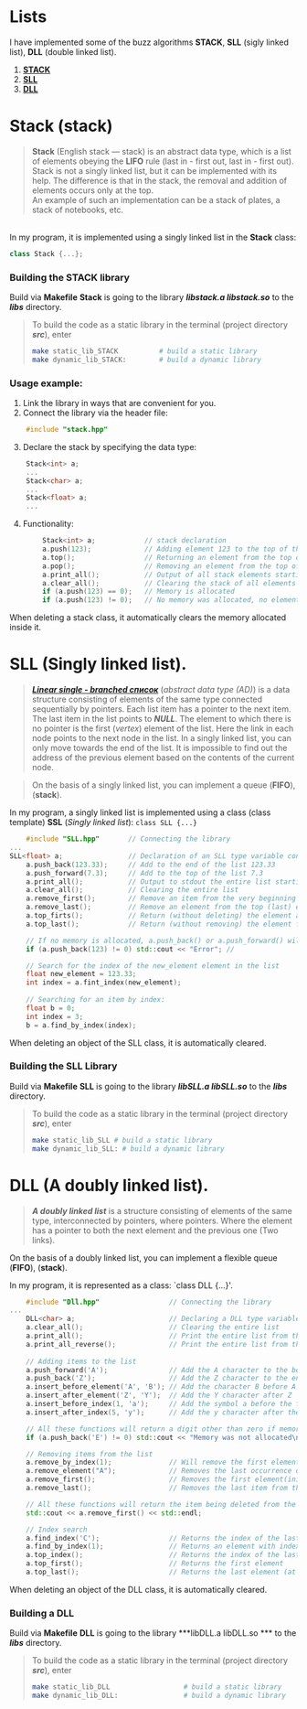 # **Lists**
I have implemented some of the buzz algorithms **STACK**, **SLL** (sigly linked list), **DLL** (double linked list). 

1. [**STACK**](#Stack)
2. [**SLL**](#SLL)
3. [**DLL**](#DLL)


# **Stack** (stack)
> **Stack** (English stack — stack) is an abstract data type, which is a list of elements obeying the **LIFO** rule (last in - first out, last in - first out). Stack is not a singly linked list, but it can be implemented with its help. The difference is that in the stack, the removal and addition of elements occurs only at the top.</br>
> An example of such an implementation can be a stack of plates, a stack of notebooks, etc. 

</br>
In my program, it is implemented using a singly linked list in the <b>Stack</b> class:

```cpp
class Stack {...};
```

### **Building the STACK library**

Build via **Makefile**
**Stack** is going to the library ***libstack.a libstack.so*** to the ***libs*** directory.

> To build the code as a static library in the terminal (project directory ***src***), enter 
> ```sh
> make static_lib_STACK          # build a static library
> make dynamic_lib_STACK:        # build a dynamic library
> ```

### **Usage example:**

1. Link the library in ways that are convenient for you.
2. Connect the library via the header file:
```cpp
    #include "stack.hpp"
```
3. Declare the stack by specifying the data type:
```cpp
    Stack<int> a;
    ...
    Stack<char> a;
    ...
    Stack<float> a;
    ...
```
4. Functionality:
```cpp
        Stack<int> a;            // stack declaration
        a.push(123);             // Adding element 123 to the top of the stack. 
        a.top();                 // Returning an element from the top of the stack
        a.pop();                 // Removing an element from the top of the stack
        a.print_all();           // Output of all stack elements starting from the top
        a.clear_all();           // Clearing the stack of all elements
        if (a.push(123) == 0);   // Memory is allocated
        if (a.push(123) != 0);   // No memory was allocated, no element was added
```

When deleting a stack class, it automatically clears the memory allocated inside it.</br>

# **SLL** (Singly linked list).

> [***Linear single - branched список***](https://en.wikipedia.org/wiki/Linked_list) (*abstract data type (AD)*) is a data structure consisting of elements of the same type connected sequentially by pointers. Each list item has a pointer to the next item. The last item in the list points to ***NULL***. The element to which there is no pointer is the first (*vertex*) element of the list. Here the link in each node points to the next node in the list. In a singly linked list, you can only move towards the end of the list. It is impossible to find out the address of the previous element based on the contents of the current node.

> On the basis of a singly linked list, you can implement a queue (**FIFO**), (**stack**).

In my program, a singly linked list is implemented using a class (class template) **SSL** (*Singly linked list*): `class SLL {...}`

```cpp
    #include "SLL.hpp"       // Connecting the library
...
SLL<float> a;                // Declaration of an SLL type variable containing float data
    a.push_back(123.33);     // Add to the end of the list 123.33
    a.push_forward(7.3);     // Add to the top of the list 7.3
    a.print_all();           // Output to stdout the entire list starting from the top
    a.clear_all();           // Clearing the entire list
    a.remove_first();        // Remove an item from the very beginning of the list
    a.remove_last();         // Remove an element from the top (last) element
    a.top_firts();           // Return (without deleting) the element at the beginning of the list
    a.top_last();            // Return (without removing) the element from the end (vertex) list

    // If no memory is allocated, a.push_back() or a.push_forward() will return one
    if (a.push_back(123) != 0) std::cout << "Error"; //

    // Search for the index of the new_element element in the list
    float new_element = 123.33;
    int index = a.fint_index(new_element);
    
    // Searching for an item by index:
    float b = 0;
    int index = 3;
    b = a.find_by_index(index);

```
When deleting an object of the SLL class, it is automatically cleared.</br>

### **Building the SLL Library**

Build via **Makefile**
**SLL** is going to the library ***libSLL.a libSLL.so*** to the ***libs*** directory.
> To build the code as a static library in the terminal (project directory ***src***), enter 
> ```sh
> make static_lib_SLL # build a static library
> make dynamic_lib_SLL: # build a dynamic library
> ```


# DLL (A doubly linked list).

> ***A doubly linked list*** is a structure consisting of elements of the same type, interconnected by pointers, where pointers. Where the element has a pointer to both the next element and the previous one (Two links).

On the basis of a doubly linked list, you can implement a flexible queue (**FIFO**), (**stack**).

In my program, it is represented as a class: `class DLL {...}'.

```cpp
    #include "Dll.hpp"                 // Connecting the library
...
    DLL<char> a;                       // Declaring a DLL type variable containing char elements
    a.clear_all();                     // Clearing the entire list
    a.print_all();                     // Print the entire list from the top(end)
    a.print_all_reverse();             // Print the entire list from the beginning
    
    // Adding items to the list
    a.push_forward('A');               // Add the A character to the beginning
    a.push_back('Z');                  // Add the Z character to the end
    a.insert_before_element('A', 'B'); // Add the character B before A
    a.insert_after_element('Z', 'Y');  // Add the Y character after Z
    a.insert_before_index(1, 'a');     // Add the symbol a before the first element
    a.insert_after_index(5, 'y');      // Add the y character after the 5th element

    // All these functions will return a digit other than zero if memory is not allocated
    if (a.push_back('E') != 0) std::cout << "Memory was not allocated\n";

    // Removing items from the list
    a.remove_by_index(1);              // Will remove the first element
    a.remove_element("A");             // Removes the last occurrence of element A
    a.remove_first();                  // Removes the first element(initial) from the list
    a.remove_last();                   // Removes the last item from the list

    // All these functions will return the item being deleted from the list or 0
    std::cout << a.remove_first() << std::endl;

    // Index search
    a.find_index('C');                 // Returns the index of the last occurrence of the element C
    a.find_by_index(1);                // Returns an element with index 1
    a.top_index();                     // Returns the index of the last element
    a.top_first();                     // Returns the first element
    a.top_last();                      // Returns the last element (at the top of the stack);
```
When deleting an object of the DLL class, it is automatically cleared.</br>

### **Building a DLL**

Build via **Makefile**
**DLL** is going to the library ***libDLL.a libDLL.so *** to the ***libs*** directory.
> To build the code as a static library in the terminal (project directory ***src***), enter 
> ```sh
> make static_lib_DLL                  # build a static library
> make dynamic_lib_DLL:                # build a dynamic library
> ```